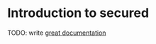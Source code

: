 # Introduction to secured

TODO: write [great documentation](http://jacobian.org/writing/what-to-write/)
